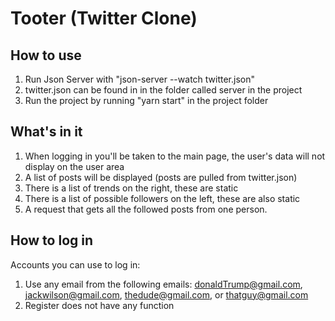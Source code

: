 # Tooter (Twitter Clone)

## How to use 
1. Run Json Server with "json-server --watch twitter.json"
2. twitter.json can be found in in the folder called server in the project
3. Run the project by running "yarn start" in the project folder


## What's in it
1. When logging in you'll be taken to the main page, the user's data will not display on the user area
2. A list of posts will be displayed (posts are pulled from twitter.json) 
3. There is a list of trends on the right, these are static 
4. There is a list of possible followers on the left, these are also static
5. A request that gets all the followed posts from one person.


## How to log in
Accounts you can use to log in: 
1. Use any email from the following emails: donaldTrump@gmail.com, jackwilson@gmail.com, thedude@gmail.com, or thatguy@gmail.com
2. Register does not have any function
